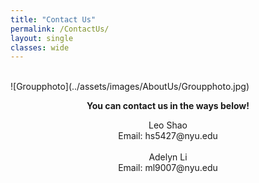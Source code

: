 ```yaml
---
title: "Contact Us"
permalink: /ContactUs/
layout: single
classes: wide
---
```

<br>
![Groupphoto](../assets/images/AboutUs/Groupphoto.jpg)
<!-- ![banner](./assets/images/previouschallenge_eng/dic_ai_competition-01.jpg) -->
<br>


<p style="text-align: center; font-weight: bold;">You can contact us in the ways below!</p>
<p style="text-align: center;">
Leo Shao
<br>
Email: hs5427@nyu.edu
<br>
<br>
Adelyn Li
<br>
Email: ml9007@nyu.edu
</p>